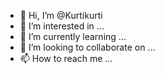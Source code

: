 - 👋 Hi, I’m @Kurtikurti
- 👀 I’m interested in ...
- 🌱 I’m currently learning ...
- 💞️ I’m looking to collaborate on ...
- 📫 How to reach me ...

<!---
Kurtikurti/Kurtikurti is a ✨ special ✨ repository because its `README.md` (this file) appears on your GitHub profile.
You can click the Preview link to take a look at your changes.
--->
